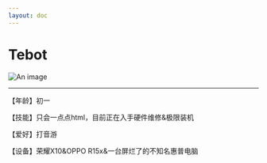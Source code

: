 ```yaml
---
layout: doc
---
```

# Tebot
![An image](http://q1.qlogo.cn/g?b=qq&nk=2905315781&s=160)
_________________
【年龄】初一

【技能】只会一点点html，目前正在入手硬件维修&极限装机

【爱好】打音游

【设备】荣耀X10&OPPO R15x&一台屏烂了的不知名惠普电脑